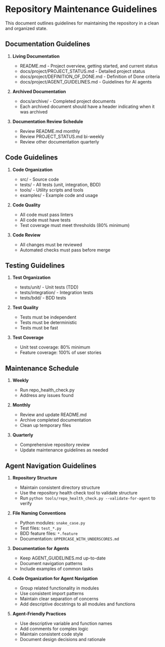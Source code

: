 # Repository Maintenance Guidelines

This document outlines guidelines for maintaining the repository in a clean and organized state.

## Documentation Guidelines

1. **Living Documentation**
   - README.md - Project overview, getting started, and current status
   - docs/project/PROJECT_STATUS.md - Detailed project status
   - docs/project/DEFINITION_OF_DONE.md - Definition of Done criteria
   - docs/project/AGENT_GUIDELINES.md - Guidelines for AI agents

2. **Archived Documentation**
   - docs/archive/ - Completed project documents
   - Each archived document should have a header indicating when it was archived

3. **Documentation Review Schedule**
   - Review README.md monthly
   - Review PROJECT_STATUS.md bi-weekly
   - Review other documentation quarterly

## Code Guidelines

1. **Code Organization**
   - src/ - Source code
   - tests/ - All tests (unit, integration, BDD)
   - tools/ - Utility scripts and tools
   - examples/ - Example code and usage

2. **Code Quality**
   - All code must pass linters
   - All code must have tests
   - Test coverage must meet thresholds (80% minimum)

3. **Code Review**
   - All changes must be reviewed
   - Automated checks must pass before merge

## Testing Guidelines

1. **Test Organization**
   - tests/unit/ - Unit tests (TDD)
   - tests/integration/ - Integration tests
   - tests/bdd/ - BDD tests

2. **Test Quality**
   - Tests must be independent
   - Tests must be deterministic
   - Tests must be fast

3. **Test Coverage**
   - Unit test coverage: 80% minimum
   - Feature coverage: 100% of user stories

## Maintenance Schedule

1. **Weekly**
   - Run repo_health_check.py
   - Address any issues found

2. **Monthly**
   - Review and update README.md
   - Archive completed documentation
   - Clean up temporary files

3. **Quarterly**
   - Comprehensive repository review
   - Update maintenance guidelines as needed

## Agent Navigation Guidelines

1. **Repository Structure**
   - Maintain consistent directory structure
   - Use the repository health check tool to validate structure
   - Run `python tools/repo_health_check.py --validate-for-agent` to verify

2. **File Naming Conventions**
   - Python modules: `snake_case.py`
   - Test files: `test_*.py`
   - BDD feature files: `*.feature`
   - Documentation: `UPPERCASE_WITH_UNDERSCORES.md`

3. **Documentation for Agents**
   - Keep AGENT_GUIDELINES.md up-to-date
   - Document navigation patterns
   - Include examples of common tasks

4. **Code Organization for Agent Navigation**
   - Group related functionality in modules
   - Use consistent import patterns
   - Maintain clear separation of concerns
   - Add descriptive docstrings to all modules and functions

5. **Agent-Friendly Practices**
   - Use descriptive variable and function names
   - Add comments for complex logic
   - Maintain consistent code style
   - Document design decisions and rationale
